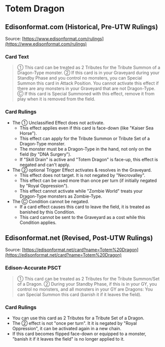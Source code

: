# Totem Dragon

## Edisonformat.com (Historical, Pre-UTW Rulings)

Source: [https://www.edisonformat.com/rulings](https://www.edisonformat.com/rulings)

### Card Text

> ① This card can be treated as 2 Tributes for the Tribute Summon of a Dragon-Type monster. ② If this card is in your Graveyard during your Standby Phase and you control no monsters, you can Special Summon this card in Attack Position. You cannot activate this effect if there are any monsters in your Graveyard that are not Dragon-Type. Ⓒ If this card is Special Summoned with this effect, remove it from play when it is removed from the field.

### Card Rulings

*   The ① Unclassified Effect does not activate.
    *   This effect applies even if this card is face-down (like "Kaiser Sea Horse").
    *   This effect can apply for the Tribute Summon or Tribute Set of a Dragon-Type monster.
    *   The monster must be a Dragon-Type in the hand, not only on the field (by "DNA Surgery").
    *   If "Skill Drain" is active and "Totem Dragon" is face-up, this effect is negated and can't apply.
*   The ② optional Trigger Effect activates & resolves in the Graveyard.
    *   This effect does not target. It is not negated by "Necrovalley".
    *   This effect can be used more than once per turn (if initially negated by "Royal Oppression").
    *   This effect cannot activate while "Zombie World" treats your Dragon-Type monsters as Zombie-Type.
*   The Ⓒ Condition cannot be negated.
    *   If a card effect causes this card to leave the field, it is treated as banished by this Condition.
    *   This card cannot be sent to the Graveyard as a cost while this Condition applies.

## Edisonformat.net (Revised, Post-UTW Rulings)

Source: [https://edisonformat.net/card?name=Totem%20Dragon](https://edisonformat.net/card?name=Totem%20Dragon)

### Edison-Accurate PSCT

> ① This card can be treated as 2 Tributes for the Tribute Summon/Set of a Dragon.
> ② During your Standby Phase, if this is in your GY, you control no monsters, and all monsters in your GY are Dragons:
> You can Special Summon this card (banish it if it leaves the field).

### Card Rulings

*   You can use this card as 2 Tributes for a Tribute Set of a Dragon.
*   The ② effect is not "once per turn". It it is negated by "Royal Oppression", it can be activated again in a new chain.
*   If this card becomes flipped face-down or equipped to a monster, "banish it if it leaves the field" is no longer applied to it.
            